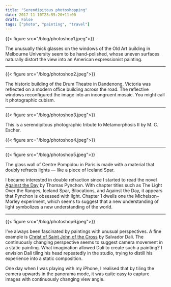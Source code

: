```yaml
---
title: "Serendipitous photoshopping"
date: 2017-11-10T23:55:20+11:00
draft: False
tags: ["photo", "painting", "travel"]
---
```


{{< figure src="/blog/photoshop1.jpeg">}}

The unusually thick glasses on the windows of the Old Art building in Melbourne University seem to be hand-polished, whose uneven surfaces naturally distort the view into an American expressionist painting.

---

{{< figure src="/blog/photoshop2.jpeg">}}

The historic building of the Drum Theatre in Dandenong, Victoria was reflected on a modern office building across the road. The reflective windows reconfigured the image into an incongruent mosaic. You might call it photographic cubism.

---

{{< figure src="/blog/photoshop3.jpeg">}}

This is a serendipitous photographic tribute to Metamorphosis II by M. C. Escher.

{{< figure src="/blog/photoshop4.jpeg">}}

---

{{< figure src="/blog/photoshop5.jpeg">}}

The glass wall of Centre Pompidou in Paris is made with a material that doubly refracts lights — like a piece of Iceland Spar.

I became interested in double refraction since I started to read the novel [Against the Day](https://en.wikipedia.org/wiki/Against_the_Day) by Thomas Pynchon. With chapter titles such as The Light Over the Ranges, Iceland Spar, Bilocations, and Against the Day, it appears that Pynchon is obsessed with light. Chapter 1 dwells one the Michelson–Morley experiment, which seems to suggest that a new understanding of light symbolizes a new understanding of the world.

---

{{< figure src="/blog/photoshop6.jpeg">}}

I’ve always been fascinated by paintings with unusual perspectives. A fine example is [Christ of Saint John of the Cross](https://en.wikipedia.org/wiki/Christ_of_Saint_John_of_the_Cross) by Salvador Dali. The continuously changing perspective seems to suggest camera movement in a static painting. What imagination allowed Dali to create such a painting? I envision Dali tiling his head repeatedly in the studio, trying to distill his experience into a static composition.

One day when I was playing with my iPhone, I realised that by tiling the camera upwards in the panorama mode, it was quite easy to capture images with continuously changing view angle.
